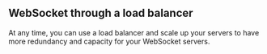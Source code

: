 <!-- usedin: [ _legacy_docker/Tutorials/1925-09-26-websocket-support.md, _maestro/Tutorials/1925-09-26-websocket-support.md, _node/tutorials/1925-09-26-websocket-support.md, _rails/Tutorials/1925-09-26-websocket-support.md] -->


## WebSocket through a load balancer

At any time, you can use a load balancer and scale up your servers to have more redundancy and capacity for your WebSocket servers.




